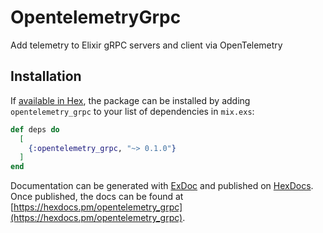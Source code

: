 # OpentelemetryGrpc

Add telemetry to Elixir gRPC servers and client via OpenTelemetry

## Installation

If [available in Hex](https://hex.pm/docs/publish), the package can be installed
by adding `opentelemetry_grpc` to your list of dependencies in `mix.exs`:

```elixir
def deps do
  [
    {:opentelemetry_grpc, "~> 0.1.0"}
  ]
end
```

Documentation can be generated with [ExDoc](https://github.com/elixir-lang/ex_doc)
and published on [HexDocs](https://hexdocs.pm). Once published, the docs can
be found at [https://hexdocs.pm/opentelemetry_grpc](https://hexdocs.pm/opentelemetry_grpc).
